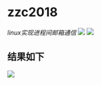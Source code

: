 # zzc2018
*linux实现进程间邮箱通信*
![](https://img3.doubanio.com/view/photo/l/public/p2532891982.webp)
![](https://img3.doubanio.com/view/photo/l/public/p2532891983.webp)
## 结果如下
![](https://img1.doubanio.com/view/photo/l/public/p2532892858.webp)
